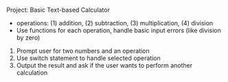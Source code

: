 Project: Basic Text-based Calculator
- operations: (1) addition, (2) subtraction, (3) multiplication, (4) division
- Use functions for each operation, handle basic input errors (like division by zero)
1) Prompt user for two numbers and an operation
2) Use switch statement to handle selected operation
3) Output the result and ask if the user wants to perform another calculation